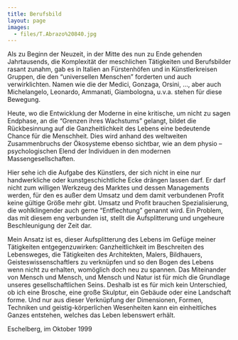 ```yaml
---
title: Berufsbild
layout: page
images:
  - files/T.Abrazo%20840.jpg
---
```


Als zu Beginn der Neuzeit, in der Mitte des nun zu Ende gehenden Jahrtausends, die Komplexität der meschlichen Tätigkeiten und Berufsbilder rasant zunahm, gab es in Italien an Fürstenhöfen und in Künstlerkreisen Gruppen, die den “universellen Menschen” forderten und auch verwirklichten. Namen wie die der Medici, Gonzaga, Orsini, …, aber auch Michelangelo, Leonardo, Ammanati, Giambologna, u.v.a. stehen für diese Bewegung.

Heute, wo die Entwicklung der Moderne in eine kritische, um nicht zu sagen Endphase, an die “Grenzen ihres Wachstums” gelangt, bildet die Rückbesinnung auf die Ganzheitlichkeit des Lebens eine bedeutende Chance für die Menschheit. Dies wird anhand des weltweiten Zusammenbruchs der Ökosysteme ebenso sichtbar, wie an dem physio – psychologischen Elend der Individuen in den modernen Massengesellschaften.

Hier sehe ich die Aufgabe des Künstlers, der sich nicht in eine nur handwerkliche oder kunstgeschichtliche Ecke drängen lassen darf. Er darf nicht zum willigen Werkzeug des Marktes und dessen Managements werden, für den es außer dem Umsatz und dem damit verbundenen Profit keine gültige Größe mehr gibt. Umsatz und Profit brauchen Spezialisierung, die wohlklingender auch gerne “Entflechtung” genannt wird. Ein Problem, das mit diesem eng verbunden ist, stellt die Aufsplitterung und ungeheure Beschleunigung der Zeit dar.

Mein Ansatz ist es, dieser Aufsplitterung des Lebens im Gefüge meiner Tätigkeiten entgegenzuwirken: Ganzheitlichkeit im Beschreiten des Lebensweges, die Tätigkeiten des Architekten, Malers, Bildhauers, Geisteswissenschaftlers zu verknüpfen und so den Bogen des Lebens wenn nicht zu erhalten, womöglich doch neu zu spannen. Das Miteinander von Mensch und Mensch, und Mensch und Natur ist für mich die Grundlage unseres gesellschaftlichen Seins. Deshalb ist es für mich kein Unterschied, ob ich eine Brosche, eine große Skulptur, ein Gebäude oder eine Landschaft forme. Und nur aus dieser Verknüpfung der Dimensionen, Formen, Techniken und geistig-körperlichen Wesenheiten kann ein einheitliches Ganzes entstehen, welches das Leben lebenswert erhält.

Eschelberg, im Oktober 1999
